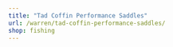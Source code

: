 ```yaml
---
title: "Tad Coffin Performance Saddles"
url: /warren/tad-coffin-performance-saddles/
shop: fishing
---
```

